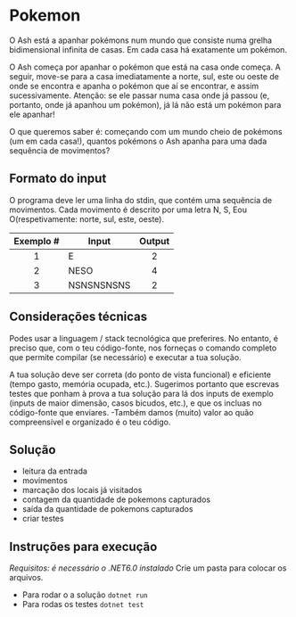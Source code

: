 
# Pokemon
O Ash está a apanhar pokémons num mundo que consiste numa grelha bidimensional infinita de casas. Em cada casa há exatamente um pokémon.

O Ash começa por apanhar o pokémon que está na casa onde começa. A seguir, move-se para a casa imediatamente a norte, sul, este ou oeste de onde se encontra e apanha o pokémon que aí se encontrar, e assim sucessivamente. Atenção: se ele passar numa casa onde já passou (e, portanto, onde já apanhou um pokémon), já lá não está um pokémon para ele apanhar!

O que queremos saber é: começando com um mundo cheio de pokémons (um em cada casa!), quantos pokémons o Ash apanha para uma dada sequência de movimentos?

## Formato do input
O programa deve ler uma linha do stdin, que contém uma sequência de movimentos. Cada movimento é descrito por uma letra N, S, Eou O(respetivamente: norte, sul, este, oeste).

| Exemplo # | Input | Output |
|:--:|--|:--:|
| 1 | E | 2 |
| 2 | NESO | 4 |
| 3 | NSNSNSNSNS | 2 |

## Considerações técnicas
Podes usar a linguagem / stack tecnológica que preferires. No entanto, é preciso que, com o teu código-fonte, nos forneças o comando completo que permite compilar (se necessário) e executar a tua solução.

A tua solução deve ser correta (do ponto de vista funcional) e eficiente (tempo gasto, memória ocupada, etc.). Sugerimos portanto que escrevas testes que ponham à prova a tua solução para lá dos inputs de exemplo (inputs de maior dimensão, casos bicudos, etc.), e que os incluas no código-fonte que enviares. -Também damos (muito) valor ao quão compreensível e organizado é o teu código.

## Solução
- leitura da entrada
- movimentos
- marcação dos locais já visitados
- contagem da quantidade de pokemons capturados
- saída da quantidade de pokemons capturados
- criar testes

## Instruções para execução
*Requisitos: é necessário o .NET6.0 instalado*
Crie um pasta para colocar os arquivos.
- Para rodar o a solução
`dotnet run`
- Para rodas os testes
`dotnet test`